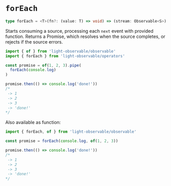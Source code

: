 # `forEach`
```typescript
type forEach = <T>(fn?: (value: T) => void) => (stream: Observable<S>) => Promise<void>
```

Starts consuming a source, processing each `next` event with provided function. Returns a Promise, which resolves when the source completes, or rejects if the source errors.
```typescript
import { of } from 'light-observable/observable'
import { forEach } from 'light-observable/operators'

const promise = of(1, 2, 3).pipe(
  forEach(console.log)
)

promise.then(() => console.log('done!'))
/*
 -> 1
 -> 2
 -> 3
 -> 'done!'
*/
```

Also available as function:
```typescript
import { forEach, of } from 'light-observable/observable'

const promise = forEach(console.log, of(1, 2, 3))

promise.then(() => console.log('done!'))
/*
 -> 1
 -> 2
 -> 3
 -> 'done!'
*/
```
